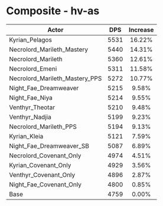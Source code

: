 # Composite - hv-as
| Actor | DPS | Increase |
|---|:---:|:---:|
|Kyrian_Pelagos|5531|16.22%|
|Necrolord_Marileth_Mastery|5440|14.31%|
|Necrolord_Marileth|5360|12.61%|
|Necrolord_Emeni|5311|11.58%|
|Necrolord_Marileth_Mastery_PPS|5272|10.77%|
|Night_Fae_Dreamweaver|5215|9.58%|
|Night_Fae_Niya|5214|9.55%|
|Venthyr_Theotar|5210|9.48%|
|Venthyr_Nadjia|5199|9.23%|
|Necrolord_Marileth_PPS|5194|9.13%|
|Kyrian_Kleia|5121|7.59%|
|Night_Fae_Dreamweaver_SB|5087|6.89%|
|Necrolord_Covenant_Only|4974|4.51%|
|Kyrian_Covenant_Only|4929|3.56%|
|Venthyr_Covenant_Only|4896|2.87%|
|Night_Fae_Covenant_Only|4800|0.85%|
|Base|4759|0.00%|
